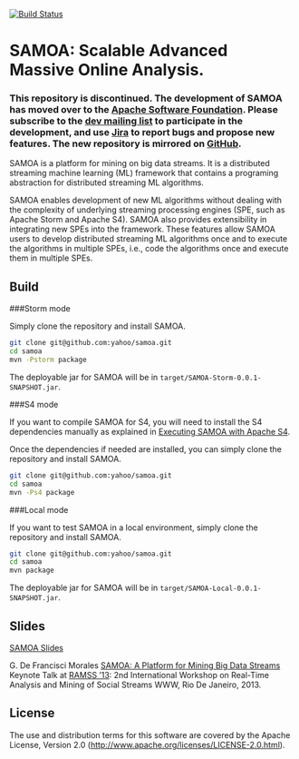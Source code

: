 <!--
  Copyright (c) 2013 Yahoo! Inc. All Rights Reserved.

  Licensed under the Apache License, Version 2.0 (the "License");
  you may not use this file except in compliance with the License.
  You may obtain a copy of the License at

    http://www.apache.org/licenses/LICENSE-2.0

  Unless required by applicable law or agreed to in writing, software
  distributed under the License is distributed on an "AS IS" BASIS,
  WITHOUT WARRANTIES OR CONDITIONS OF ANY KIND, either express or implied.
  See the License for the specific language governing permissions and
  limitations under the License. See accompanying LICENSE file.
-->

[![Build Status](https://travis-ci.org/yahoo/samoa.svg?branch=master)](https://travis-ci.org/yahoo/samoa)

SAMOA: Scalable Advanced<br/>Massive Online Analysis.
=================

### This repository is discontinued. The development of SAMOA has moved over to the [Apache Software Foundation](http://samoa.incubator.apache.org). Please subscribe to the [dev mailing list](http://incubator.apache.org/projects/samoa.html) to participate in the development, and use [Jira](https://issues.apache.org/jira/browse/SAMOA) to report bugs and propose new features. The new repository is mirrored on [GitHub](https://github.com/apache/incubator-samoa).

SAMOA is a platform for mining on big data streams.
It is a distributed streaming machine learning (ML) framework that contains a 
programing abstraction for distributed streaming ML algorithms.

SAMOA enables development of new ML algorithms without dealing with 
the complexity of underlying streaming processing engines (SPE, such 
as Apache Storm and Apache S4). SAMOA also provides extensibility in integrating
new SPEs into the framework. These features allow SAMOA users to develop 
distributed streaming ML algorithms once and to execute the algorithms 
in multiple SPEs, i.e., code the algorithms once and execute them in multiple SPEs.

## Build

###Storm mode

Simply clone the repository and install SAMOA.
```bash
git clone git@github.com:yahoo/samoa.git
cd samoa
mvn -Pstorm package
```

The deployable jar for SAMOA will be in `target/SAMOA-Storm-0.0.1-SNAPSHOT.jar`.

###S4 mode

If you want to compile SAMOA for S4, you will need to install the S4 dependencies
manually as explained in [Executing SAMOA with Apache S4](../../wiki/Executing-SAMOA-with-Apache-S4).

Once the dependencies if needed are installed, you can simply clone the repository and install SAMOA.

```bash
git clone git@github.com:yahoo/samoa.git
cd samoa
mvn -Ps4 package
```

###Local mode

If you want to test SAMOA in a local environment, simply clone the repository and install SAMOA.

```bash
git clone git@github.com:yahoo/samoa.git
cd samoa
mvn package
```

The deployable jar for SAMOA will be in `target/SAMOA-Local-0.0.1-SNAPSHOT.jar`.

## Slides

[SAMOA Slides](https://speakerdeck.com/gdfm/samoa-a-platform-for-mining-big-data-streams)

G. De Francisci Morales [SAMOA: A Platform for Mining Big Data Streams](http://melmeric.files.wordpress.com/2013/04/samoa-a-platform-for-mining-big-data-streams.pdf)
Keynote Talk at [RAMSS ’13](http://www.ramss.ws/2013/program/): 2nd International Workshop on Real-Time Analysis and Mining of Social Streams WWW, Rio De Janeiro, 2013.

## License

The use and distribution terms for this software are covered by the
Apache License, Version 2.0 (http://www.apache.org/licenses/LICENSE-2.0.html).

